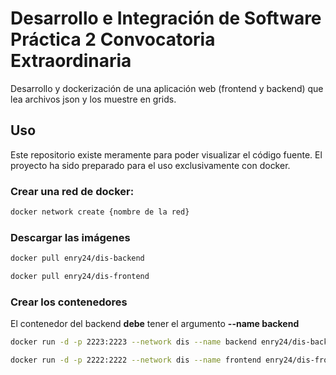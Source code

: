 # Desarrollo e Integración de Software Práctica 2 Convocatoria Extraordinaria

Desarrollo y dockerización de una aplicación web (frontend y backend) que lea archivos json y los muestre en grids.


## Uso

Este repositorio existe meramente para poder visualizar el código fuente. El proyecto ha sido preparado para el uso exclusivamente con docker.


### Crear una red de docker:
```bash
docker network create {nombre de la red}
```
### Descargar las imágenes
```bash
docker pull enry24/dis-backend
```
```bash
docker pull enry24/dis-frontend
```

### Crear los contenedores
El contenedor del backend **debe** tener el argumento __--name backend__
```bash
docker run -d -p 2223:2223 --network dis --name backend enry24/dis-backend
```
```bash
docker run -d -p 2222:2222 --network dis --name frontend enry24/dis-frontend
```
